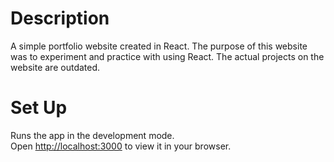 # Description

A simple portfolio website created in React. The purpose of this website was to experiment and practice with using React. The actual projects on the website are outdated. 

# Set Up
Runs the app in the development mode.\
Open [http://localhost:3000](http://localhost:3000) to view it in your browser.

